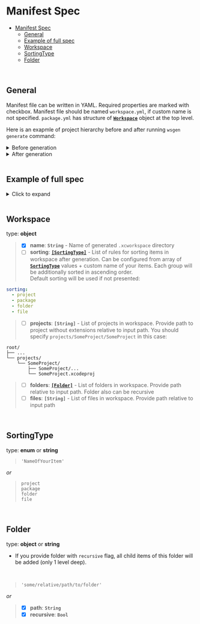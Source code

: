 # Manifest Spec

- [Manifest Spec](#manifest-spec)
  - [General](#general)
  - [Example of full spec](#example-of-full-spec)
  - [Workspace](#workspace)
  - [SortingType](#sortingtype)
  - [Folder](#folder)

<br/>

## General

Manifest file can be written in YAML. Required properties are marked with checkbox. Manifest file should be named `workspace.yml`, if custom name is not specified. `package.yml` has structure of [**`Workspace`**](#Workspace) object at the top level.  

Here is an exapmle of project hierarchy before and after running `wsgen generate` command:

<details>
<summary>Before generation</summary>

```
root/
├── ...
└── workspace.yml
```

</details>

<details>
<summary>After generation</summary>

```
root/
├── ...
├── workspace.yml
└── <WorkspaceName>.xcworkspace/
    └── contents.xcworkspacedata
```
</details>

<br/>

## Example of full spec

<details>
<summary>Click to expand</summary>

```yaml
name: WorkspaceName

# All missing type sorting rules will be added
# automatically, hense full list after manifest
# parsing will be:
#
# sorting:
#   - NameOfItemAtVeryTop
#   - folder
#   - package
#   - project
#   - file
#
sorting:
  - NameOfItemAtVeryTop
  - folder
  - package

# Note that you should provide path to project
# without .xcodeproj extension here
#
projects:
  - SomeProject
  - Some/Path/To/Another/Project

# All folders are not recursive by default
# If you want to mark it as recursive you
# should set recursive: true to it
#
# Recursive folder will be replaced by array of
# its items
#
# For given hierarchy 
#
# root/
# ├── ...
# └── Folders/
#     ├── FolderA/...
#     ├── FolderB/...
#     ├── FolderC/...
#     └── FolderD/...
#
# you can decsribe folders value like this:
#
# folders:
#   - path: Folders
#     recursive: true
#
# same as:
#
# folders:
#   - Folders/FolderA
#   - Folders/FolderB
#   - Folders/FolderC
#   - Folders/FolderD
#
folders:
  - Folder
  - Another/Folder
  - path: Path/To/Recursive/Folder
    recursive: true

# Several files such as
# '.DS_Store'
# will be ignored here
# 
files:
  - text.txt
  - image.png
  - spec.md
```
</details>

<br/>

## Workspace

type: **object**

> - [x] **name**: **`String`** - Name of generated `.xcworkspace` directory
> - [ ] **sorting**: [**`[SortingType]`**](#SortingType) - List of rules for sorting items in workspace after generation. Can be configured from array of [**`SortingType`**](#SortingType) values + custom name of your items. Each group will be additionally sorted in ascending order.  
Default sorting will be used if not presented:
```yaml
sorting:
  - project
  - package
  - folder
  - file
```
> - [ ] **projects**: **`[String]`** - List of projects in workspace. Provide path to project without extensions relative to input path. You should specify `projects/SomeProject/SomeProject` in this case:
```
root/
├── ...
└── projects/
    └── SomeProject/
        ├── SomeProject/...
        └── SomeProject.xcodeproj
```
> - [ ] **folders**: [**`[Folder]`**](#Folder) - List of folders in workspace. Provide path relative to input path. Folder also can be recursive
> - [ ] **files**: **`[String]`** - List of files in workspace. Provide path relative to input path

<br/>

## SortingType

type: **enum** or **string**

> `'NameOfYourItem'`

*or*

> `project`  
> `package`  
> `folder`  
> `file`  

<br/>

## Folder

type: **object** or **string**

- If you provide folder with `recursive` flag, all child items of this folder will be added (only 1 level deep).

<br/>

> `'some/relative/path/to/folder'`

*or*

> - [x] **path**: **`String`**
> - [x] **recursive**: **`Bool`**

